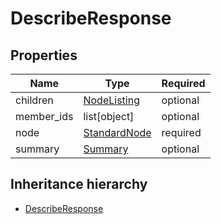 

# DescribeResponse

## Properties

Name | Type | Required
-------- | -------- | --------
children | [NodeListing](NodeListing.md) | optional
member_ids | list[object] | optional
node | [StandardNode](StandardNode.md) | required
summary | [Summary](Summary.md) | optional




## Inheritance hierarchy


* [DescribeResponse](DescribeResponse.md)
